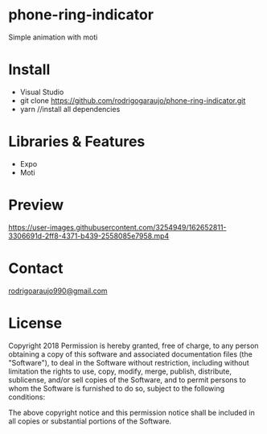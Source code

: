 # phone-ring-indicator
Simple animation with moti

# Install
- Visual Studio
- git clone https://github.com/rodrigogaraujo/phone-ring-indicator.git
- yarn //install all dependencies

# Libraries & Features
- Expo
- Moti

# Preview
https://user-images.githubusercontent.com/3254949/162652811-3306691d-2ff8-4371-b439-2558085e7958.mp4



# Contact
rodrigoaraujo990@gmail.com

# License
Copyright 2018 Permission is hereby granted, free of charge, to any person obtaining a copy of this software and associated documentation files (the "Software"), to deal in the Software without restriction, including without limitation the rights to use, copy, modify, merge, publish, distribute, sublicense, and/or sell copies of the Software, and to permit persons to whom the Software is furnished to do so, subject to the following conditions:

The above copyright notice and this permission notice shall be included in all copies or substantial portions of the Software.


